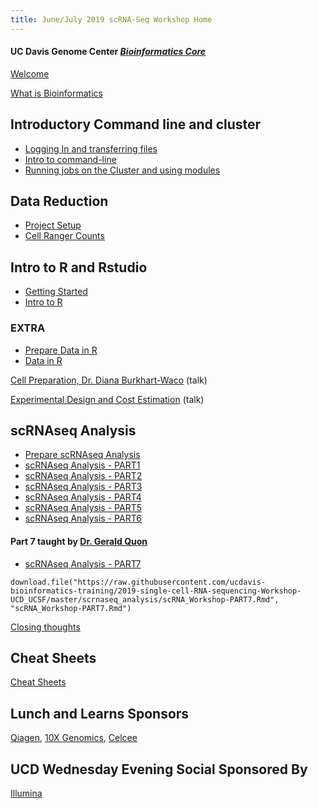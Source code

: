```yaml
---
title: June/July 2019 scRNA-Seq Workshop Home
---
```


#### UC Davis Genome Center [*Bioinformatics Core*](http://bioinformatics.ucdavis.edu/)

[Welcome](welcome.md)

[What is Bioinformatics](pdfs/Genomics_a_perspective_March2019.pdf)

## Introductory Command line and cluster
* [Logging In and transferring files](cli/logging-in.md)
* [Intro to command-line](cli/command-line-intro.md)
* [Running jobs on the Cluster and using modules](cli/cluster.md)


## Data Reduction
* [Project Setup](data_reduction/project_setup.md)
* [Cell Ranger Counts](data_reduction/Expression_Matrix.md)


## Intro to R and Rstudio
* [Getting Started](intro2R/RStudio.md)
* [Intro to R](intro2R/Intro2R.md)
### EXTRA
* [Prepare Data in R](intro2R/data_in_R_prepare.md)
* [Data in R](intro2R/orig_data_in_R.md)

[Cell Preparation, Dr. Diana Burkhart-Waco](pdfs/10X_Cell_Preparation_Talk.pdf) (talk)  

[Experimental Design and Cost Estimation](pdfs/singlecellRNAseq-expDesign.pdf) (talk)

## scRNAseq Analysis
* [Prepare scRNAseq Analysis](scrnaseq_analysis/scrna_analysis_prepare.md)
* [scRNAseq Analysis - PART1](scrnaseq_analysis/scRNA_Workshop-PART1.md)
* [scRNAseq Analysis - PART2](scrnaseq_analysis/scRNA_Workshop-PART2.md)
* [scRNAseq Analysis - PART3](scrnaseq_analysis/scRNA_Workshop-PART3.md)
* [scRNAseq Analysis - PART4](scrnaseq_analysis/scRNA_Workshop-PART4.md)
* [scRNAseq Analysis - PART5](scrnaseq_analysis/scRNA_Workshop-PART5.md)
* [scRNAseq Analysis - PART6](scrnaseq_analysis/scRNA_Workshop-PART6.md)

#### Part 7 taught by [Dr. Gerald Quon](https://qlab.faculty.ucdavis.edu/)
* [scRNAseq Analysis - PART7](scrnaseq_analysis/scRNA_Workshop-PART7.md)


```
download.file("https://raw.githubusercontent.com/ucdavis-bioinformatics-training/2019-single-cell-RNA-sequencing-Workshop-UCD_UCSF/master/scrnaseq_analysis/scRNA_Workshop-PART7.Rmd", "scRNA_Workshop-PART7.Rmd")
```


[Closing thoughts](closing.md)


## Cheat Sheets
[Cheat Sheets](cheatSheetIndex.md)

## Lunch and Learns Sponsors
[Qiagen](https://www.qiagen.com/us/), [10X Genomics](https://www.10xgenomics.com/), [Celcee](https://www.celsee.com/)

## UCD Wednesday Evening Social Sponsored By
[Illumina](https://www.illumina.com/)
